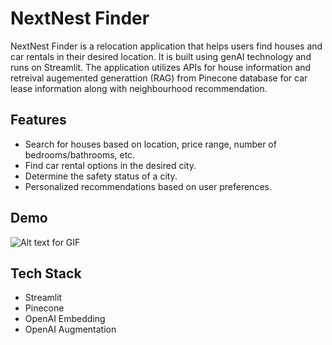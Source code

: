 # NextNest Finder

NextNest Finder is a relocation application that helps users find houses and car rentals in their desired location. It is built using genAI technology and runs on Streamlit. The application utilizes APIs for house information and retreival augemented generattion (RAG) from Pinecone database for car lease information along with neighbourhood recommendation. 

## Features
- Search for houses based on location, price range, number of bedrooms/bathrooms, etc.
- Find car rental options in the desired city.
- Determine the safety status of a city.
- Personalized recommendations based on user preferences.

## Demo
![Alt text for GIF](https://github.com/RitikaVerma7/GenerativeAI/blob/main/Lease%20Recommendation/2024-05-05%2020.17.38.gif)

## Tech Stack
- Streamlit
- Pinecone
- OpenAI Embedding
- OpenAI Augmentation
